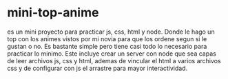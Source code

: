 # mini-top-anime
es un mini proyecto para practicar js, css, html y node.
Donde le hago un top con los animes vistos por mi novia para que los ordene segun si le gustan o no. 
Es bastante simple pero tiene casi todo lo necesario para practicar lo minimo. 
Este incluye crear un server con node que sea capas de leer archivos js, css y html, ademas de vincular el html a varios archivos css y de configurar con js el arrastre para mayor interactividad.
